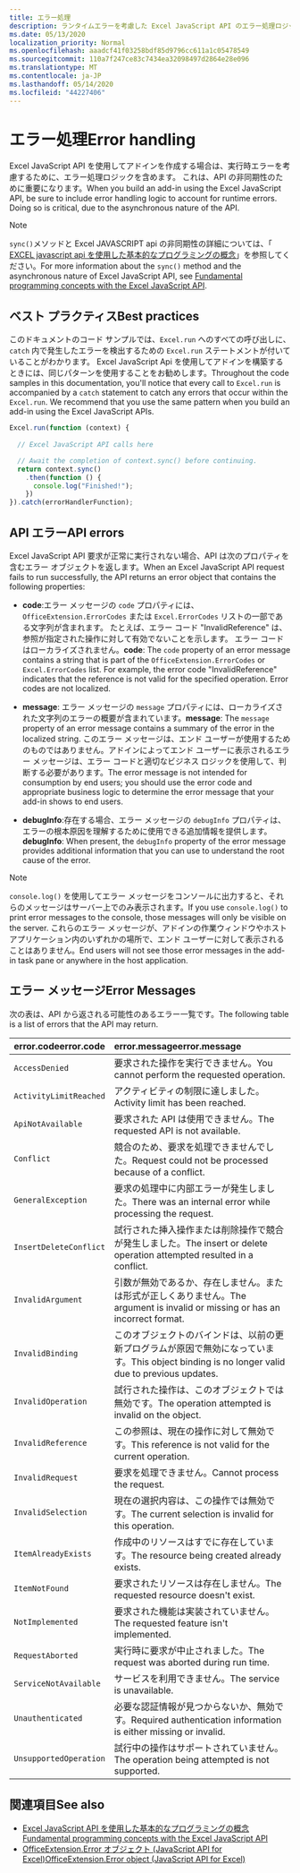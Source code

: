 ```yaml
---
title: エラー処理
description: ランタイムエラーを考慮した Excel JavaScript API のエラー処理ロジックについて説明します。
ms.date: 05/13/2020
localization_priority: Normal
ms.openlocfilehash: aaadcf41f03258bdf85d9796cc611a1c05478549
ms.sourcegitcommit: 110a7f247ce83c7434ea32098497d2864e28e096
ms.translationtype: MT
ms.contentlocale: ja-JP
ms.lasthandoff: 05/14/2020
ms.locfileid: "44227406"
---
```

# <a name="error-handling"></a><span data-ttu-id="e890b-103">エラー処理</span><span class="sxs-lookup"><span data-stu-id="e890b-103">Error handling</span></span>

<span data-ttu-id="e890b-p101">Excel JavaScript API を使用してアドインを作成する場合は、実行時エラーを考慮するために、エラー処理ロジックを含めます。 これは、API の非同期性のために重要になります。</span><span class="sxs-lookup"><span data-stu-id="e890b-p101">When you build an add-in using the Excel JavaScript API, be sure to include error handling logic to account for runtime errors. Doing so is critical, due to the asynchronous nature of the API.</span></span>

> [!NOTE]
> <span data-ttu-id="e890b-106">`sync()`メソッドと Excel JAVASCRIPT api の非同期性の詳細については、「 [EXCEL javascript api を使用した基本的なプログラミングの概念](excel-add-ins-core-concepts.md)」を参照してください。</span><span class="sxs-lookup"><span data-stu-id="e890b-106">For more information about the `sync()` method and the asynchronous nature of Excel JavaScript API, see [Fundamental programming concepts with the Excel JavaScript API](excel-add-ins-core-concepts.md).</span></span>

## <a name="best-practices"></a><span data-ttu-id="e890b-107">ベスト プラクティス</span><span class="sxs-lookup"><span data-stu-id="e890b-107">Best practices</span></span>

<span data-ttu-id="e890b-p102">このドキュメントのコード サンプルでは、`Excel.run` へのすべての呼び出しに、`catch` 内で発生したエラーを検出するための `Excel.run` ステートメントが付いていることがわかります。 Excel JavaScript Api を使用してアドインを構築するときには、同じパターンを使用することをお勧めします。</span><span class="sxs-lookup"><span data-stu-id="e890b-p102">Throughout the code samples in this documentation, you'll notice that every call to `Excel.run` is accompanied by a `catch` statement to catch any errors that occur within the `Excel.run`. We recommend that you use the same pattern when you build an add-in using the Excel JavaScript APIs.</span></span>

```js
Excel.run(function (context) {
  
  // Excel JavaScript API calls here

  // Await the completion of context.sync() before continuing.
  return context.sync()
    .then(function () {
      console.log("Finished!");
    })
}).catch(errorHandlerFunction);
```

## <a name="api-errors"></a><span data-ttu-id="e890b-110">API エラー</span><span class="sxs-lookup"><span data-stu-id="e890b-110">API errors</span></span>

<span data-ttu-id="e890b-111">Excel JavaScript API 要求が正常に実行されない場合、API は次のプロパティを含むエラー オブジェクトを返します。</span><span class="sxs-lookup"><span data-stu-id="e890b-111">When an Excel JavaScript API request fails to run successfully, the API returns an error object that contains the following properties:</span></span>

- <span data-ttu-id="e890b-p103">**code**:エラー メッセージの `code` プロパティには、`OfficeExtension.ErrorCodes` または `Excel.ErrorCodes` リストの一部である文字列が含まれます。 たとえば、エラー コード "InvalidReference" は、参照が指定された操作に対して有効でないことを示します。 エラー コードはローカライズされません。</span><span class="sxs-lookup"><span data-stu-id="e890b-p103">**code**:  The `code` property of an error message contains a string that is part of the `OfficeExtension.ErrorCodes` or `Excel.ErrorCodes` list. For example, the error code "InvalidReference" indicates that the reference is not valid for the specified operation. Error codes are not localized.</span></span>

- <span data-ttu-id="e890b-115">**message**: エラー メッセージの `message` プロパティには、ローカライズされた文字列のエラーの概要が含まれています。</span><span class="sxs-lookup"><span data-stu-id="e890b-115">**message**: The `message` property of an error message contains a summary of the error in the localized string.</span></span> <span data-ttu-id="e890b-116">このエラー メッセージは、エンド ユーザーが使用するためのものではありません。アドインによってエンド ユーザーに表示されるエラー メッセージは、エラー コードと適切なビジネス ロジックを使用して、判断する必要があります。</span><span class="sxs-lookup"><span data-stu-id="e890b-116">The error message is not intended for consumption by end users; you should use the error code and appropriate business logic to determine the error message that your add-in shows to end users.</span></span>

- <span data-ttu-id="e890b-117">**debugInfo**:存在する場合、エラー メッセージの `debugInfo` プロパティは、エラーの根本原因を理解するために使用できる追加情報を提供します。</span><span class="sxs-lookup"><span data-stu-id="e890b-117">**debugInfo**: When present, the `debugInfo` property of the error message provides additional information that you can use to understand the root cause of the error.</span></span>

> [!NOTE]
> <span data-ttu-id="e890b-118">`console.log()` を使用してエラー メッセージをコンソールに出力すると、それらのメッセージはサーバー上でのみ表示されます。</span><span class="sxs-lookup"><span data-stu-id="e890b-118">If you use `console.log()` to print error messages to the console, those messages will only be visible on the server.</span></span> <span data-ttu-id="e890b-119">これらのエラー メッセージが、アドインの作業ウィンドウやホスト アプリケーション内のいずれかの場所で、エンド ユーザーに対して表示されることはありません。</span><span class="sxs-lookup"><span data-stu-id="e890b-119">End users will not see those error messages in the add-in task pane or anywhere in the host application.</span></span>

## <a name="error-messages"></a><span data-ttu-id="e890b-120">エラー メッセージ</span><span class="sxs-lookup"><span data-stu-id="e890b-120">Error Messages</span></span>

<span data-ttu-id="e890b-121">次の表は、API から返される可能性のあるエラー一覧です。</span><span class="sxs-lookup"><span data-stu-id="e890b-121">The following table is a list of errors that the API may return.</span></span>

|<span data-ttu-id="e890b-122">error.code</span><span class="sxs-lookup"><span data-stu-id="e890b-122">error.code</span></span> | <span data-ttu-id="e890b-123">error.message</span><span class="sxs-lookup"><span data-stu-id="e890b-123">error.message</span></span> |
|:----------|:--------------|
|`AccessDenied` |<span data-ttu-id="e890b-124">要求された操作を実行できません。</span><span class="sxs-lookup"><span data-stu-id="e890b-124">You cannot perform the requested operation.</span></span>|
|`ActivityLimitReached`|<span data-ttu-id="e890b-125">アクティビティの制限に達しました。</span><span class="sxs-lookup"><span data-stu-id="e890b-125">Activity limit has been reached.</span></span>|
|`ApiNotAvailable`|<span data-ttu-id="e890b-126">要求された API は使用できません。</span><span class="sxs-lookup"><span data-stu-id="e890b-126">The requested API is not available.</span></span>|
|`Conflict`|<span data-ttu-id="e890b-127">競合のため、要求を処理できませんでした。</span><span class="sxs-lookup"><span data-stu-id="e890b-127">Request could not be processed because of a conflict.</span></span>|
|`GeneralException`|<span data-ttu-id="e890b-128">要求の処理中に内部エラーが発生しました。</span><span class="sxs-lookup"><span data-stu-id="e890b-128">There was an internal error while processing the request.</span></span>|
|`InsertDeleteConflict`|<span data-ttu-id="e890b-129">試行された挿入操作または削除操作で競合が発生しました。</span><span class="sxs-lookup"><span data-stu-id="e890b-129">The insert or delete operation attempted resulted in a conflict.</span></span>|
|`InvalidArgument` |<span data-ttu-id="e890b-130">引数が無効であるか、存在しません。または形式が正しくありません。</span><span class="sxs-lookup"><span data-stu-id="e890b-130">The argument is invalid or missing or has an incorrect format.</span></span>|
|`InvalidBinding`  |<span data-ttu-id="e890b-131">このオブジェクトのバインドは、以前の更新プログラムが原因で無効になっています。</span><span class="sxs-lookup"><span data-stu-id="e890b-131">This object binding is no longer valid due to previous updates.</span></span>|
|`InvalidOperation`|<span data-ttu-id="e890b-132">試行された操作は、このオブジェクトでは無効です。</span><span class="sxs-lookup"><span data-stu-id="e890b-132">The operation attempted is invalid on the object.</span></span>|
|`InvalidReference`|<span data-ttu-id="e890b-133">この参照は、現在の操作に対して無効です。</span><span class="sxs-lookup"><span data-stu-id="e890b-133">This reference is not valid for the current operation.</span></span>|
|`InvalidRequest`  |<span data-ttu-id="e890b-134">要求を処理できません。</span><span class="sxs-lookup"><span data-stu-id="e890b-134">Cannot process the request.</span></span>|
|`InvalidSelection`|<span data-ttu-id="e890b-135">現在の選択内容は、この操作では無効です。</span><span class="sxs-lookup"><span data-stu-id="e890b-135">The current selection is invalid for this operation.</span></span>|
|`ItemAlreadyExists`|<span data-ttu-id="e890b-136">作成中のリソースはすでに存在しています。</span><span class="sxs-lookup"><span data-stu-id="e890b-136">The resource being created already exists.</span></span>|
|`ItemNotFound` |<span data-ttu-id="e890b-137">要求されたリソースは存在しません。</span><span class="sxs-lookup"><span data-stu-id="e890b-137">The requested resource doesn't exist.</span></span>|
|`NotImplemented`  |<span data-ttu-id="e890b-138">要求された機能は実装されていません。</span><span class="sxs-lookup"><span data-stu-id="e890b-138">The requested feature isn't implemented.</span></span>|
|`RequestAborted`|<span data-ttu-id="e890b-139">実行時に要求が中止されました。</span><span class="sxs-lookup"><span data-stu-id="e890b-139">The request was aborted during run time.</span></span>|
|`ServiceNotAvailable`|<span data-ttu-id="e890b-140">サービスを利用できません。</span><span class="sxs-lookup"><span data-stu-id="e890b-140">The service is unavailable.</span></span>|
|`Unauthenticated` |<span data-ttu-id="e890b-141">必要な認証情報が見つからないか、無効です。</span><span class="sxs-lookup"><span data-stu-id="e890b-141">Required authentication information is either missing or invalid.</span></span>|
|`UnsupportedOperation`|<span data-ttu-id="e890b-142">試行中の操作はサポートされていません。</span><span class="sxs-lookup"><span data-stu-id="e890b-142">The operation being attempted is not supported.</span></span>|

## <a name="see-also"></a><span data-ttu-id="e890b-143">関連項目</span><span class="sxs-lookup"><span data-stu-id="e890b-143">See also</span></span>

- [<span data-ttu-id="e890b-144">Excel JavaScript API を使用した基本的なプログラミングの概念</span><span class="sxs-lookup"><span data-stu-id="e890b-144">Fundamental programming concepts with the Excel JavaScript API</span></span>](excel-add-ins-core-concepts.md)
- [<span data-ttu-id="e890b-145">OfficeExtension.Error オブジェクト (JavaScript API for Excel)</span><span class="sxs-lookup"><span data-stu-id="e890b-145">OfficeExtension.Error object (JavaScript API for Excel)</span></span>](/javascript/api/office/officeextension.error?view=excel-js-preview)
